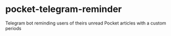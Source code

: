 # pocket-telegram-reminder
Telegram bot reminding users of theirs unread Pocket articles with a custom periods
